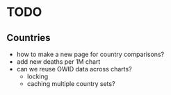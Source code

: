 # TODO

## Countries
- how to make a new page for country comparisons?
- add new deaths per 1M chart
- can we reuse OWID data across charts?
    - locking
    - caching multiple country sets?
